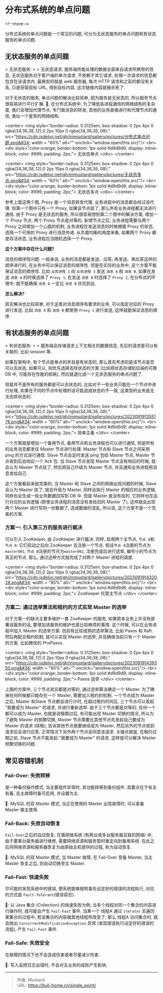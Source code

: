 # 分布式系统的单点问题


&lt;!--more--&gt;



分布式系统的单点问题是一个常见的问题, 可分为无状态服务的单点问题和有状态服务的单点问题. 


## 无状态服务的单点问题

&gt; 无状态服务: 
&gt;
&gt; 无状态请求, 服务端所能处理的数据全部来自请求所携带的信息, 无状态服务对于客户端的单次请求, 不依赖于其它请求, 处理一次请求的信息都包含在该请求内. 最典型的就是 web 服务器, 每次 HTTP 请求和之前的都没有关系, 只是获取目标 URL, 得到目标内容, 这次链接内容就被杀死了. 

对于无状态的服务, 单点问题的解决比较简单, 因为服务是无状态的, 所以服务节点很容易进行平行扩展. 🌰, 在分布式系统中, 为了降低各进程通信的网络结构的复杂度, 我们会增加代理节点, 专门做消息的转发, 其他的业务直接进行和代理节点的通信, 类似一个星型的网络结构. 



&lt;center&gt;     &lt;img style=&#34;border-radius: 0.3125em;     box-shadow: 0 2px 4px 0 rgba(34,36,38,.12),0 2px 10px 0 rgba(34,36,38,.08);&#34;      src=&#34;https://cdn.jsdelivr.net/gh/immustard/gallery/pictures/分布式单点问题.png&#34; width = &#34;60%&#34; alt=&#34;&#34; onclick=&#34;window.open(this.src)&#34;/&gt;     &lt;br&gt;     &lt;div style=&#34;color:orange; border-bottom: 1px solid #d9d9d9;     display: inline-block;     color: #999;     padding: 2px;&#34;&gt;       无状态单点   	&lt;/div&gt; &lt;/center&gt;

&lt;center&gt;     &lt;img style=&#34;border-radius: 0.3125em;     box-shadow: 0 2px 4px 0 rgba(34,36,38,.12),0 2px 10px 0 rgba(34,36,38,.08);&#34;      src=&#34;https://cdn.jsdelivr.net/gh/immustard/gallery/pictures/无状态多点.png&#34; width = &#34;60%&#34; alt=&#34;&#34; onclick=&#34;window.open(this.src)&#34;/&gt;     &lt;br&gt;     &lt;div style=&#34;color:orange; border-bottom: 1px solid #d9d9d9;     display: inline-block;     color: #999;     padding: 2px;&#34;&gt;       无状态多点   	&lt;/div&gt; &lt;/center&gt;



参考上面这两个图, Proxy 是一个消息转发代理, 业务进程中的消息都会经过该代理. 但第一个图中只有一个 Proxy, 如果该节点挂了, 那么所有业务进程都无法进行通信. 由于 Proxy 是无状态的服务, 所以很容易想到第二个图中的解决方案, 增加一个 Proxy 节点, 两个 Proxy 节点是对等的. 新增节点之后, 业务进程需要与两个 Proxy 之间增加一个心跳的机制, 业务进程在发送消息的时候根据 Proxy 的状态, 选择一个可用的 Proxy 进行消息传递. 从负载均衡的角度来看, 如果两个 Proxy 都是存活状态, 业务进程应当随机选择一个 Proxy. 



**这个方案中存在什么问题?**

消息的顺序性问题. 一般来说, 业务的消息都是发送、应答, 再发送、再应答这样的顺序进行的, 在业务中可以保证消息的顺序性. 但是在实际的业务中, 这个方案不能保证消息的顺序性. 比如 `业务进程 1` 向 `业务进程 3` 发送 `消息 A` 和 `消息 B`, 如果在发送 `消息 A` 的时候选择了 `Proxy 1`, 在发送 `消息 B` 时选择了 `Proxy 2`, 在分布式的环境中, 就不能确保 `消息 A` 一定比 `消息 B` 优先到达. 

**怎么解决?**

其实解决也比较简单, 对于这类对消息顺序有要求的业务, 可以指定对应的 Proxy 进行发送. 比如 `消息 A` 和 `消息 B` 都使用 `Proxy 1` 进行发送, 这样就能保证消息的顺序. 



## 有状态服务的单点问题

&gt; 有状态服务: 
&gt;
&gt; 服务端会存储请求上下文相关的数据信息, 先后的请求是可以有关联的. 比如 session 等. 

如果在架构中, 有个节点是单点的并且是有状态的, 那么首先考虑的是该节点是否可以去状态, 如果可以, 则优先选择去除状态的方案 (比如把状态存储到后端的可靠 DB 中, 可能存在性能的损耗), 然后就退化成一个无状态服务的单点问题了. 

但是并不是所有的服务都是可以去状态的, 比如对于一些业务只能在一个节点中进行处理, 如果在不同的节点中处理的话可能造成状态的不一致, 这类型的业务是无法去除状态的. 

&lt;center&gt;     &lt;img style=&#34;border-radius: 0.3125em;     box-shadow: 0 2px 4px 0 rgba(34,36,38,.12),0 2px 10px 0 rgba(34,36,38,.08);&#34;      src=&#34;https://cdn.jsdelivr.net/gh/immustard/gallery/pictures/202309191355178.png&#34; width = &#34;60%&#34; alt=&#34;&#34; onclick=&#34;window.open(this.src)&#34;/&gt;     &lt;br&gt;     &lt;div style=&#34;color:orange; border-bottom: 1px solid #d9d9d9;     display: inline-block;     color: #999;     padding: 2px;&#34;&gt;       简单主备   	&lt;/div&gt; &lt;/center&gt;



一个方案就是增加一个备用节点, 备用节点和业务进程也可以进行通信, 但是所有的业务消息都发往 Master 节点进行处理. Master 节点和 Slave 节点之间采用 ping 的方式进行通信. Slave 节点会定时发送 ping 包给 Master 节点, Master 节点收到后会响应一个 Ack 包. 当 Slave 节点发现 Master 节点没有响应的时候, 就会认为 Master 节点挂了, 然后把自己升级为 Master 节点, 并且通知业务进程把消息发给自己. 

这个方案看起来挺完美的, 当 Master 和 Slave 之间的网络出现问题的时候, Slave 会认为 Master 挂了, 就会升级为 Master, 同样会执行 Master 的相应的业务逻辑, 同样也会生成一些业务数据回写到 DB 中. 但是 Master 是没有挂的, 它同样也在运行对应的业务逻辑 (即使业务进程的消息没有发给旧的 Master 了), 这样就会出现两个 Master 进行写同一份数据了, 造成数据的混乱, 所以说, 这个方案不是一个完美的方案.



### 方案一: 引入第三方的服务进行裁决

可以引入 ZooKeeper, 由 ZooKeeper 进行裁决. 同样, 启用两个主节点, `节点 A`和`节点 B`. 它们启动之后向 ZooKeeper 去注册一个节点. 假设`节点 A`注册的节点为`master001`, `节点 B`注册的节点为`master002`, 注册完成后进行选举, 编号小的节点为真正的节点. 那么, 通过这种方式就完成了对两个 Master 进程的调度. 

&lt;center&gt;     &lt;img style=&#34;border-radius: 0.3125em;     box-shadow: 0 2px 4px 0 rgba(34,36,38,.12),0 2px 10px 0 rgba(34,36,38,.08);&#34;      src=&#34;https://cdn.jsdelivr.net/gh/immustard/gallery/pictures/202309191432028.png&#34; width = &#34;85%&#34; alt=&#34;&#34; onclick=&#34;window.open(this.src)&#34;/&gt;     &lt;br&gt;     &lt;div style=&#34;color:orange; border-bottom: 1px solid #d9d9d9;     display: inline-block;     color: #999;     padding: 2px;&#34;&gt;       ZooKeeper 托管主节点   	&lt;/div&gt; &lt;/center&gt;



### 方案二: 通过选举算法和租约的方式实现 Master 的选举

对于方案一的缺点主要多维护一套 ZooKeeper 的服务, 如果原本业务上并没有部署该服务的话, 要增加该服务的维护也是比较麻烦的事情. 这个时候, 可以在业务进程中加入 Master 的选举方案. 目前有比较成熟的选举算法, 比如 Paxos 和 Raft. 然后再配合租约机制, 就可以实现 Master 的选举, 并且确保当前只有一个 Master 的方案. 比如微信的 PhxPaxos. 

&lt;center&gt;     &lt;img style=&#34;border-radius: 0.3125em;     box-shadow: 0 2px 4px 0 rgba(34,36,38,.12),0 2px 10px 0 rgba(34,36,38,.08);&#34;      src=&#34;https://cdn.jsdelivr.net/gh/immustard/gallery/pictures/202309191439350.png&#34; width = &#34;60%&#34; alt=&#34;&#34; onclick=&#34;window.open(this.src)&#34;/&gt;     &lt;br&gt;     &lt;div style=&#34;color:orange; border-bottom: 1px solid #d9d9d9;     display: inline-block;     color: #999;     padding: 2px;&#34;&gt;       Paxos 选举   	&lt;/div&gt; &lt;/center&gt;

上图的方案中, 三个节点其实都是对等的, 通过选举算法确定一个 Master. 为了确保任何时候都只能存在一个 Master, 需要加入租约的机制. 一个节点成为 Master 之后, Master 和Slave 节点都会进行计时, 在超过租约时间后, 三个节点可以发起 &#34;我要成为 Master&#34; 的请求, 并进行重新选举. 由于三个节点都是对等的, 任何一个都可以成为 Master, 也就是说租期过后, 有可能出现 Master 切换的情况, 所以为了避免 Master 的频繁切换, Master 节点需要比其他节点先发起自己要成为 Master 的请求 (续租), 告诉其他节点我要继续成为 Master, 然后另外的节点收到请求后会进行应答, 正常情况下另外两个节点会同意该请求. 关键点就是, 在租约过期之前, Slave 节点不能发起 &#34;我要成为 Master&#34; 的请求, 这样就可以解决 Master 频繁切换的问题. 



## 常见容错机制

### Fail-Over: 失效转移

是一种备份操作模式, 当主要组件异常时, 其功能转移到备份组件. 其要点在于有主有备, 且主故障时备可启用, 并设置为主. 

🌰: MySQL 的双 Master 模式, 当正在使用的 Master 出现故障时, 可以拿备 Master 做主使用. 



### Fail-Back: 失效自动恢复

`Fail-Over`之后的自动恢复, 在簇网络系统 (有两台或多台服务器互联的网络) 中, 由于要某台服务器进行维修, 需要网络资源和服务暂时重定向到备用系统. 在此之后将网络资源和服务器恢复为由原始主机提供的过程, 称为自动恢复. 

🌰: MySQL 的双 Master 模式, 当 Master 故障, 在 Fail-Over 至备 Master, 当主 Master 恢复之后, 则自动切换至主 Master. 



### Fail-Fast: 快速失败

尽可能的发现系统中的错误, 使系统能够按照事先设定好的错误的流程执行, 对应的方式是 `Fault-Tolerant`(错误容忍). 

🌰: 以 Java 集合 (Collection) 的快速失败为例, 当多个线程对同一个集合的内容进行操作时, 就可能会产生 `Fail-Fast` 事件. 当某一个 线程A 通过 `iterator` 去遍历某集合的过程中, 若该集合的内容被其他线程所改变了; 那么 线程A 访问集合时, 就会抛出 `ConcurrentModificationException` 异常 (发现错误执行设定好的错误的流程), 产生 `Fail-Fast` 事件. 



### Fail-Safe: 失效安全

在故障的情况下也不会造成伤害或者尽量减少伤害. 

🌰: 写入监控日志出错时, 不会对主业务的成败产生影响. 



---

> 作者: Mustard  
> URL: https://buli-home.cn/single_point/  

